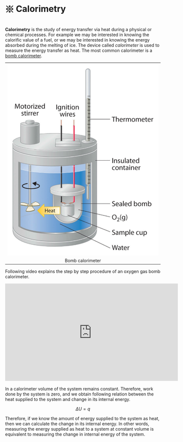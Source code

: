 # 𑗕 Calorimetry

**Calorimetry** is the study of energy transfer via heat during a physical or chemical processes. For example we may be interested in knowing the calorific value of a fuel, or we may be interested in knowing the energy absorbed during the melting of ice. The device called *calorimeter* is used to measure the energy transfer as heat. The most common calorimeter is a [bomb calorimeter](https://chem.libretexts.org/Bookshelves/Physical_and_Theoretical_Chemistry_Textbook_Maps/Supplemental_Modules_(Physical_and_Theoretical_Chemistry)/Thermodynamics/Calorimetry/Constant_Volume_Calorimetry).

|                                      |
|:------------------------------------:|
| ![](../figures/bomb-calorimeter.svg) |
|           Bomb calorimeter           |

Following video explains the step by step procedure of an oxygen gas bomb calorimeter.

<iframe width="560" height="315" src="https://www.youtube.com/embed/RzAPQPWOlNI" title="YouTube video player" frameborder="0" allow="accelerometer; autoplay; clipboard-write; encrypted-media; gyroscope; picture-in-picture" allowfullscreen></iframe>

In a calorimeter volume of the system remains constant. Therefore, work done by the system is zero, and we obtain following relation between the heat supplied to the system and change in its internal energy.

$$
\Delta U = q
$$

Therefore, if we know the amount of energy supplied to the system as heat, then we can calculate the change in its internal energy. In other words, measuring the energy supplied as heat to a system at constant volume is equivalent to measuring the change in internal energy of the system.
